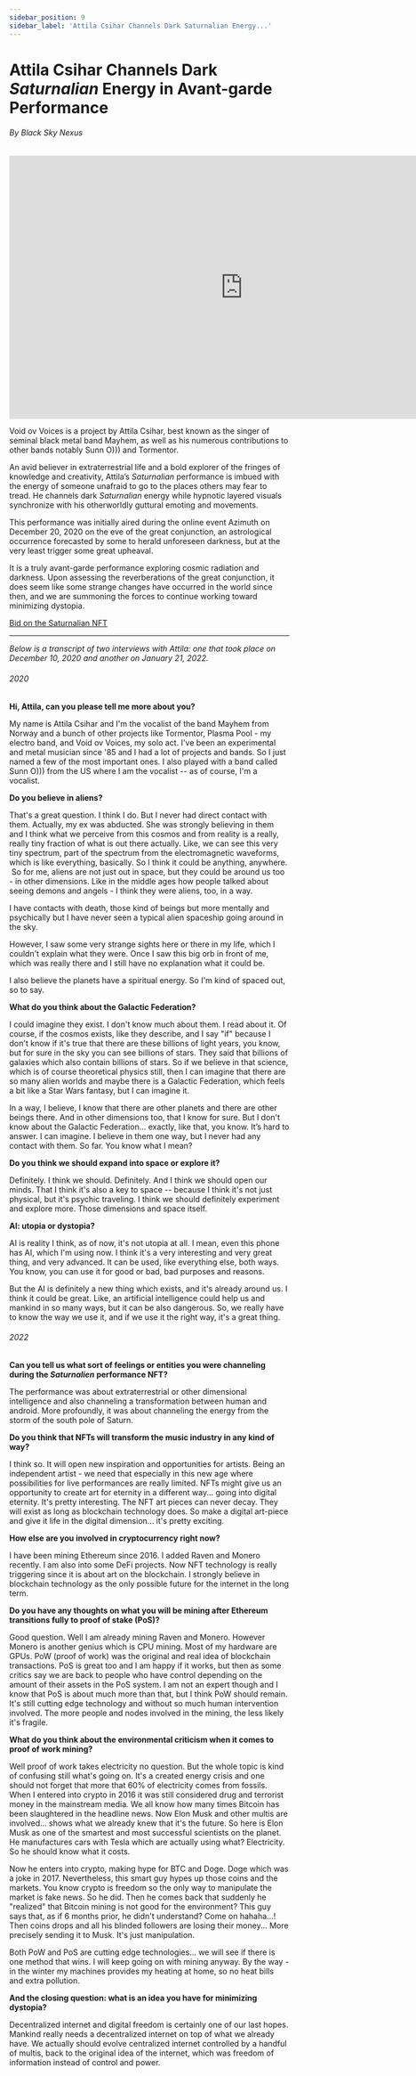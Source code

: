 ```yaml
---
sidebar_position: 9
sidebar_label: 'Attila Csihar Channels Dark Saturnalian Energy...'
---
```



# Attila Csihar Channels Dark _Saturnalian_ Energy in Avant-garde Performance

###### By Black Sky Nexus

<iframe width="840" height="472.5" src="https://www.youtube-nocookie.com/embed/PydFb8GvBuk" title="YouTube video player" frameborder="0" allow="autoplay; fullscreen; picture-in-picture" allowfullscreen></iframe>

Void ov Voices is a project by Attila Csihar, best known as the singer of seminal black metal band Mayhem, as well as his numerous contributions to other bands notably Sunn O))) and Tormentor. 

An avid believer in extraterrestrial life and a bold explorer of the fringes of knowledge and creativity, Attila’s _Saturnalian_ performance is imbued with the energy of someone unafraid to go to the places others may fear to tread. He channels dark _Saturnalian_ energy while hypnotic layered visuals synchronize with his otherworldly guttural emoting and movements. 

This performance was initially aired during the online event Azimuth on December 20, 2020 on the eve of the great conjunction, an astrological occurrence forecasted by some to herald unforeseen darkness, but at the very least trigger some great upheaval.

It is a truly avant-garde performance exploring cosmic radiation and darkness. Upon assessing the reverberations of the great conjunction, it does seem like some strange changes have occurred in the world since then, and we are summoning the forces to continue working toward minimizing dystopia. 

[Bid on the Saturnalian NFT](https://zora.co/collections/zora/7793)

--- 

_Below is a transcript of two interviews with Attila: one that took place on December 10, 2020 and another on January 21, 2022._

###### 2020

**Hi, Attila, can you please tell me more about you?**

My name is Attila Csihar and I'm the vocalist of the band Mayhem from Norway and a bunch of other projects like Tormentor, Plasma Pool - my electro band, and Void ov Voices, my solo act.  I've been an experimental and metal musician since '85 and I had a lot of projects and bands. So I just named a few of the most important ones. I also played with a band called Sunn O))) from the US where I am the vocalist -- as of course, I'm a vocalist.

**Do you believe in aliens?**

That's a great question. I think I do. But I never had direct contact with them. Actually, my ex was abducted. She was strongly believing in them and I think what we perceive from this cosmos and from reality is a really, really tiny fraction of what is out there actually. Like, we can see this very tiny spectrum, part of the spectrum from the electromagnetic waveforms, which is like everything, basically. So I think it could be anything, anywhere.
‍
So for me, aliens are not just out in space, but they could be around us too - in other dimensions. Like in the middle ages how people talked about seeing demons and angels - I think they were aliens, too, in a way.

I have contacts with death, those kind of beings but more mentally and psychically but I have never seen a typical alien spaceship going around in the sky.

However, I saw some very strange sights here or there in my life, which I couldn't explain what they were. Once I saw this big orb in front of me, which was really there and I still have no explanation what it could be.

I also believe the planets have a spiritual energy. So I'm kind of spaced out, so to say.

**What do you think about the Galactic Federation?**

I could imagine they exist. I don't know much about them. I read about it. Of course, if the cosmos exists, like they describe, and I say "if" because I don't know if it's true that there are these billions of light years, you know, but for sure in the sky you can see billions of stars. They said that billions of galaxies which also contain billions of stars. So if we believe in that science, which is of course theoretical physics still, then I can imagine that there are so many alien worlds and maybe there is a Galactic Federation, which feels a bit like a Star Wars fantasy, but I can imagine it.

In a way, I believe, I know that there are other planets and there are other beings there. And in other dimensions too, that I know for sure. But I don't know about the Galactic Federation... exactly, like that, you know. It’s hard to answer. I can imagine. I believe in them one way, but I never had any contact with them. So far. You know what I mean?

**Do you think we should expand into space or explore it?**

Definitely. I think we should. Definitely. And I think we should open our minds. That I think it's also a key to space -- because I think it's not just physical, but it's psychic traveling. I think we should definitely experiment and explore more. Those dimensions and space itself.

**AI: utopia or dystopia?**

AI is reality  I think, as of now, it's not utopia at all. I mean, even this phone has AI, which I'm using now. I think it's a very interesting and very great thing, and very advanced. It can be used, like everything else, both ways. You know, you can use it for good or bad, bad purposes and reasons.

But the AI is definitely a new thing which exists, and it's already around us. I think it could be great. Like, an artificial intelligence could help us and mankind in so many ways, but it can be also dangerous. So, we really have to know the way we use it, and if we use it the right way, it's a great thing.

###### 2022

**Can you tell us what sort of feelings or entities you were channeling during the _Saturnalien_ performance NFT?**

The performance was about extraterrestrial or other dimensional intelligence and also channeling a transformation between human and android. More profoundly, it was about channeling the energy from the storm of the south pole of Saturn.

**Do you think that NFTs will transform the music industry in any kind of way?**

I think so. It will open new inspiration and opportunities for artists. Being an independent artist - we need that especially in this new age where possibilities for live performances are really limited. NFTs might give us an opportunity to create art for eternity in a different way... going into digital eternity. It's pretty interesting. The NFT art pieces can never decay. They will exist as long as blockchain technology does. So make a digital art-piece and give it life in the digital dimension... it's pretty exciting.

**How else are you involved in cryptocurrency right now?**

I have been mining Ethereum since 2016. I added Raven and Monero recently. I am also into some DeFi projects. Now NFT technology is really triggering since it is about art on the blockchain. I strongly believe in blockchain technology as the only possible future for the internet in the long term.

**Do you have any thoughts on what you will be mining after Ethereum transitions fully to proof of stake (PoS)?**

Good question. Well I am already mining Raven and Monero. However Monero is another genius which is CPU mining. Most of my hardware are GPUs. PoW (proof of work) was the original and real idea of blockchain transactions. PoS is great too and I am happy if it works, but then as some critics say we are back to people who have control depending on the amount of their assets in the PoS system. I am not an expert though and I know that PoS is about much more than that, but I think PoW should remain. It's still cutting edge technology and without so much human intervention involved. The more people and nodes involved in the mining, the less likely it's fragile.

**What do you think about the environmental criticism when it comes to proof of work mining?**

Well proof of work takes electricity no question. But the whole topic is kind of confusing still what's going on. It's a created energy crisis and one should not forget that more that 60% of electricity comes from fossils. When I entered into crypto in 2016 it was still considered drug and terrorist money in the mainstream media. We all know how many times Bitcoin has been slaughtered in the headline news. Now Elon Musk and other multis are involved... shows what we already knew that it's the future. So here is Elon Musk as one of the smartest and most successful scientists on the planet. He manufactures cars with Tesla which are actually using what? Electricity. So he should know what it costs.

Now he enters into crypto, making hype for BTC and Doge. Doge which was a joke in 2017. Nevertheless, this smart guy hypes up those coins and the markets. You know crypto is freedom so the only way to manipulate the market is fake news. So he did. Then he comes back that suddenly he "realized" that Bitcoin mining is not good for the environment? This guy says that, as if 6 months prior, he didn't understand? Come on hahaha...! Then coins drops and all his blinded followers are losing their money... More precisely sending it to Musk. It's just manipulation.

Both PoW and PoS are cutting edge technologies... we will see if there is one method that wins. I will keep going on with mining anyway. By the way - in the winter my machines provides my heating at home, so no heat bills and extra pollution.

**And the closing question: what is an idea you have for minimizing dystopia?**

Decentralized internet and digital freedom is certainly one of our last hopes. Mankind really needs a decentralized internet on top of what we already have. We actually should evolve centralized internet controlled by a handful of multis, back to the original idea of the internet, which was freedom of information instead of control and power.
